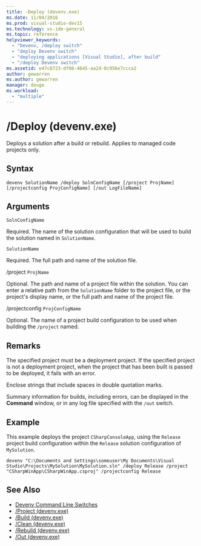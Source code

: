 ```yaml
---
title: -Deploy (devenv.exe)
ms.date: 11/04/2016
ms.prod: visual-studio-dev15
ms.technology: vs-ide-general
ms.topic: reference
helpviewer_keywords:
  - "Devenv, /deploy switch"
  - "deploy Devenv switch"
  - "deploying applications [Visual Studio], after build"
  - "/deploy Devenv switch"
ms.assetid: e47c8723-df08-4645-aa2d-0c956e7ccca2
author: gewarren
ms.author: gewarren
manager: douge
ms.workload:
  - "multiple"
---
```

# /Deploy (devenv.exe)
Deploys a solution after a build or rebuild. Applies to managed code projects only.

## Syntax

```
devenv SolutionName /deploy SolnConfigName [/project ProjName] [/projectconfig ProjConfigName] [/out LogFileName]
```

## Arguments
 `SolnConfigName`

 Required. The name of the solution configuration that will be used to build the solution named in `SolutionName`.

 `SolutionName`

 Required. The full path and name of the solution file.

 /project `ProjName`

 Optional. The path and name of a project file within the solution. You can enter a relative path from the `SolutionName` folder to the project file, or the project's display name, or the full path and name of the project file.

 /projectconfig `ProjConfigName`

 Optional. The name of a project build configuration to be used when building the `/project` named.

## Remarks
 The specified project must be a deployment project. If the specified project is not a deployment project, when the project that has been built is passed to be deployed, it fails with an error.

 Enclose strings that include spaces in double quotation marks.

 Summary information for builds, including errors, can be displayed in the **Command** window, or in any log file specified with the `/out` switch.

## Example
 This example deploys the project `CSharpConsoleApp`, using the `Release` project build configuration within the `Release` solution configuration of `MySolution`.

```
devenv "C:\Documents and Settings\someuser\My Documents\Visual Studio\Projects\MySolution\MySolution.sln" /deploy Release /project "CSharpWinApp\CSharpWinApp.csproj" /projectconfig Release
```

## See Also

- [Devenv Command Line Switches](../../ide/reference/devenv-command-line-switches.md)
- [/Project (devenv.exe)](../../ide/reference/project-devenv-exe.md)
- [/Build (devenv.exe)](../../ide/reference/build-devenv-exe.md)
- [/Clean (devenv.exe)](../../ide/reference/clean-devenv-exe.md)
- [/Rebuild (devenv.exe)](../../ide/reference/rebuild-devenv-exe.md)
- [/Out (devenv.exe)](../../ide/reference/out-devenv-exe.md)
